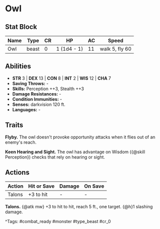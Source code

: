 # Owl

## Stat Block

| Name | Type | CR | HP | AC | Speed |
|------|------|----|----|----|-------|
| Owl | beast | 0 | 1 (1d4 - 1) | 11 | walk 5, fly 60 |

## Abilities

- **STR** 3 | **DEX** 13 | **CON** 8 | **INT** 2 | **WIS** 12 | **CHA** 7
- **Saving Throws:** -  
- **Skills:** Perception ++3, Stealth ++3  
- **Damage Resistances:** -  
- **Condition Immunities:** -  
- **Senses:** darkvision 120 ft.  
- **Languages:** -

## Traits

**Flyby.** The owl doesn't provoke opportunity attacks when it flies out of an enemy's reach.

**Keen Hearing and Sight.** The owl has advantage on Wisdom ({@skill Perception}) checks that rely on hearing or sight.


## Actions

| Action | Hit or Save | Damage | On Save |
|--------|--------------|--------|----------|
| Talons | +3 to hit | - | - |

**Talons.** {@atk mw} +3 to hit to hit, reach 5 ft., one target. {@h}1 slashing damage.


^Tags: #combat_ready #monster #type_beast #cr_0
